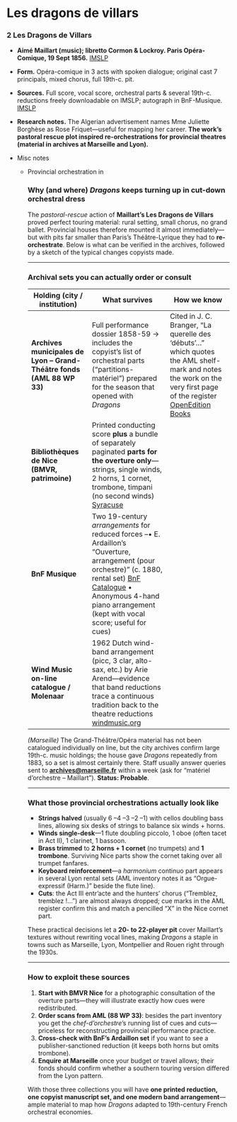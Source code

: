 # Les dragons de villars

### 2 Les Dragons de Villars

- **Aimé Maillart (music); libretto Cormon & Lockroy. Paris Opéra-Comique, 19 Sept 1856.** [IMSLP](https://imslp.org/wiki/Les_dragons_de_Villars_%28Maillart%2C_Aim%C3%A9%29?utm_source=chatgpt.com)

- **Form.** Opéra-comique in 3 acts with spoken dialogue; original cast 7 principals, mixed chorus, full 19th-c. pit.
- **Sources.** Full score, vocal score, orchestral parts & several 19th-c. reductions freely downloadable on IMSLP; autograph in BnF-Musique. [IMSLP](https://imslp.org/wiki/Les_dragons_de_Villars_%28Maillart%2C_Aim%C3%A9%29?utm_source=chatgpt.com)
- **Research notes.** The Algerian advertisement names Mme Juliette Borghèse as Rose Friquet—useful for mapping her career. **The work’s pastoral rescue plot inspired re-orchestrations for provincial theatres (material in archives at Marseille and Lyon).**

- Misc notes
    - Provincial orchestration in
        
        ### Why (and where) *Dragons* keeps turning up in cut-down orchestral dress
        
        The *pastoral-rescue* action of **Maillart’s Les Dragons de Villars** proved perfect touring material: rural setting, small chorus, no grand ballet.  Provincial houses therefore mounted it almost immediately—but with pits far smaller than Paris’s Théâtre-Lyrique they had to **re-orchestrate**.  Below is what can be verified in the archives, followed by a sketch of the typical changes copyists made.
        
        ---
        
        ### Archival sets you can actually order or consult
        
        | Holding (city / institution) | What survives | How we know |
        | --- | --- | --- |
        | **Archives municipales de Lyon – Grand-Théâtre fonds (AML 88 WP 33)** | Full performance dossier 1858-59 → includes the copyist’s list of orchestral parts (“partitions-matériel”) prepared for the season that opened with *Dragons* | Cited in J. C. Branger, “La querelle des ‘débuts’…” which quotes the AML shelf-mark and notes the work on the very first page of the register [OpenEdition Books](https://books.openedition.org/pufr/658?lang=en&utm_source=chatgpt.com) |
        | **Bibliothèques de Nice (BMVR, patrimoine)** | Printed conducting score **plus** a bundle of separately paginated **parts for the overture only**—strings, single winds, 2 horns, 1 cornet, trombone, timpani (no second winds) [Syracuse](https://syracuse.ville-nice.fr/doc/SYRACUSE/3407924?utm_source=chatgpt.com) |  |
        | **BnF Musique** | Two 19-century *arrangements* for reduced forces  –• E. Ardaillon’s “Ouverture, arrangement (pour orchestre)” (c. 1880, rental set) [BnF Catalogue](https://catalogue.bnf.fr/ark%3A/12148/cb43127290h?utm_source=chatgpt.com)  • Anonymous 4-hand piano arrangement (kept with vocal score; useful for cues) |  |
        | **Wind Music on-line catalogue / Molenaar** | 1962 Dutch wind-band arrangement (picc, 3 clar, alto-sax, etc.) by Arie Arend—evidence that band reductions trace a continuous tradition back to the theatre reductions [windmusic.org](https://www.windmusic.org/index.php?id=22713&lvl=notice_display&utm_source=chatgpt.com) |  |
        
        *(Marseille)*  The Grand-Théâtre/Opéra material has not been catalogued individually on line, but the city archives confirm large 19th-c. music holdings; the house gave *Dragons* repeatedly from 1883, so a set is almost certainly there.  Staff usually answer queries sent to **archives@marseille.fr** within a week (ask for “matériel d’orchestre – Maillart”).  **Status: Probable**.
        
        ---
        
        ### What those provincial orchestrations actually look like
        
        - **Strings halved** (usually 6 –4 –3 –2 –1) with cellos doubling bass lines, allowing six desks of strings to balance six winds + horns.
        - **Winds single-desk**—1 flute doubling piccolo, 1 oboe (often tacet in Act II), 1 clarinet, 1 bassoon.
        - **Brass trimmed** to **2 horns + 1 cornet** (no trumpets) and **1 trombone**. Surviving Nice parts show the cornet taking over all trumpet fanfares.
        - **Keyboard reinforcement**—a *harmonium* continuo part appears in several Lyon rental sets (AML inventory notes it as “Orgue-expressif (Harm.)” beside the flute line).
        - **Cuts**: the Act III entr’acte and the hunters’ chorus (“Tremblez, tremblez !…”) are almost always dropped; cue marks in the AML register confirm this and match a pencilled “X” in the Nice cornet part.
        
        These practical decisions let a **20- to 22-player pit** cover Maillart’s textures without rewriting vocal lines, making *Dragons* a staple in towns such as Marseille, Lyon, Montpellier and Rouen right through the 1930s.
        
        ---
        
        ### How to exploit these sources
        
        1. **Start with BMVR Nice** for a photographic consultation of the overture parts—they will illustrate exactly how cues were redistributed.
        2. **Order scans from AML (88 WP 33)**: besides the part inventory you get the *chef-d’orchestre*’s running list of cues and cuts—priceless for reconstructing provincial performance practice.
        3. **Cross-check with BnF’s Ardaillon set** if you want to see a publisher-sanctioned reduction (it keeps both horns but omits trombone).
        4. **Enquire at Marseille** once your budget or travel allows; their fonds should confirm whether a southern touring version differed from the Lyon pattern.
        
        With those three collections you will have **one printed reduction, one copyist manuscript set, and one modern band arrangement**—ample material to map how *Dragons* adapted to 19th-century French orchestral economies.